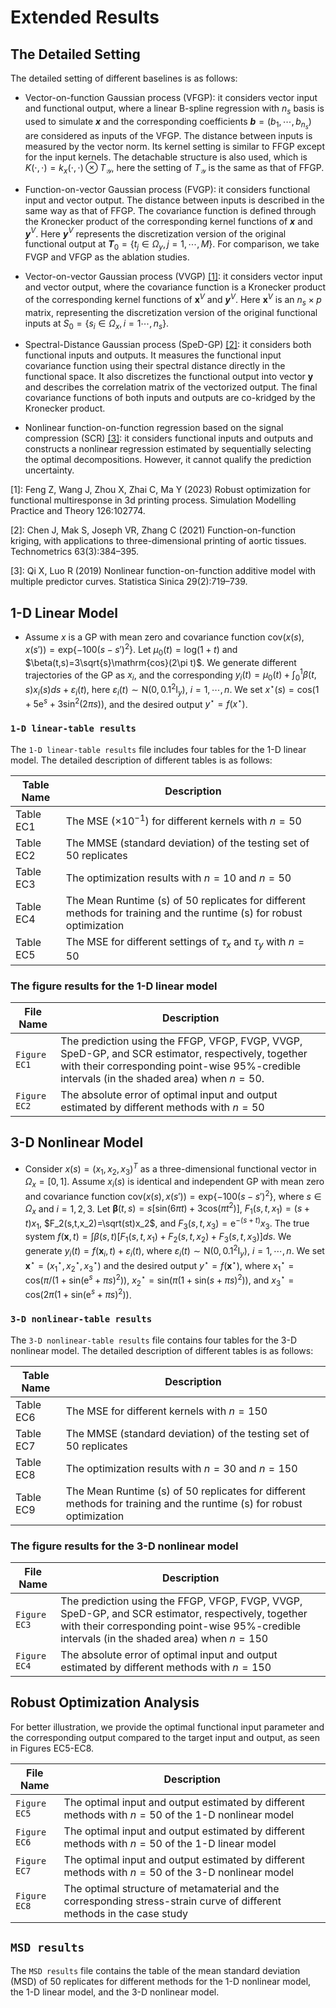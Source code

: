 # Extended Results
## The Detailed Setting
The detailed setting of different baselines is as follows:

- Vector-on-function Gaussian process (VFGP): it considers vector input and functional output, where a linear B-spline regression with $n_s$ basis is used to simulate ***x*** and the corresponding coefficients ***b***$=(b_1,\cdots,b_{n_s})$ are considered as inputs of the VFGP. The distance between inputs is measured by the vector norm. Its kernel setting is similar to FFGP except for the input kernels. The detachable structure is also used, which is $K(\cdot,\cdot)=k_x(\cdot,\cdot)\otimes T_\mathcal{Y}$, here the setting of $T_\mathcal{Y}$ is the same as that of FFGP.

- Function-on-vector Gaussian process (FVGP): it considers functional input and vector output. The distance between inputs is described in the same way as that of FFGP. The covariance function is defined through the Kronecker product of the corresponding kernel functions of ***x*** and ***y***$^V$. Here ***y***$^V$ represents the discretization version of the original functional output at ***T***$_0=\lbrace t_j\in\Omega_y,j=1,\cdots,M\rbrace$. For comparison, we take FVGP and VFGP as the ablation studies.

- Vector-on-vector Gaussian process (VVGP) [[1]]([1]): it considers vector input and vector output, where the covariance function is a Kronecker product of the corresponding kernel functions of **x**$^V$ and ***y***$^V$. Here **x**$^V$ is an $n_s\times p$ matrix, representing the discretization version of the original functional inputs at $S_0=\lbrace s_i\in\Omega_x,i=1\cdots,n_s\rbrace$.

- Spectral-Distance Gaussian process (SpeD-GP) [[2]]([2]): it considers both functional inputs and outputs. It measures the functional input covariance function using their spectral distance directly in the functional space. It also discretizes the functional output into vector **y** and describes the correlation matrix of the vectorized output. The final covariance functions of both inputs and outputs are co-kridged by the Kronecker product.

- Nonlinear function-on-function regression based on the signal compression (SCR) [[3]]([3]): it considers functional inputs and outputs and constructs a nonlinear regression estimated by sequentially selecting the optimal decompositions. However, it cannot qualify the prediction uncertainty.

[1]: Feng Z, Wang J, Zhou X, Zhai C, Ma Y (2023) Robust optimization for functional multiresponse in 3d printing process. Simulation Modelling Practice and Theory 126:102774.

[2]: Chen J, Mak S, Joseph VR, Zhang C (2021) Function-on-function kriging, with applications to three-dimensional printing of aortic tissues. Technometrics 63(3):384–395.

[3]: Qi X, Luo R (2019) Nonlinear function-on-function additive model with multiple predictor curves. Statistica Sinica 29(2):719–739.

## 1-D Linear Model
- Assume $x$ is a GP with mean zero and covariance function $\mathrm{cov}(x(s),x(s'))=\mathrm{exp}\lbrace -100(s-s')^2\rbrace$. Let $\mu_0(t)=\mathrm{log}(1+t)$ and $\beta(t,s)=3\sqrt{s}\mathrm{cos}(2\pi t)$. We generate different trajectories of the GP as $x_i$, and the corresponding $y_i(t)=\mu_0(t)+\int_0^1  \beta(t,s)x_i(s)ds+\varepsilon_i(t)$, here $\varepsilon_i(t)\sim \mathrm{N}(0,0.1^2\mathrm{I}_y)$, $i=1,\cdots,n$.
We set $x^\star(s)=\mathrm{cos}\left(1+5\mathrm e^s+3\mathrm{sin}^2(2\pi s)\right)$, and the desired output $y^\star=f(x^\star)$.

### `1-D linear-table results`
The `1-D linear-table results` file includes four tables for the 1-D linear model. The detailed description of different tables is as follows:

| Table Name        | Description                             |
| ---------------- | --------------------------------------- |
| Table EC1   | The MSE ($\times 10^{-1}$) for different kernels with $n=50$|
| Table EC2   | The MMSE (standard deviation) of the testing set of 50 replicates|
| Table EC3   | The optimization results with $n=10$ and $n=50$|
| Table EC4   | The Mean Runtime (s) of 50 replicates for different methods for training and the runtime (s) for robust optimization|
| Table EC5   | The MSE for different settings of $\tau_x$ and $\tau_y$ with $n=50$|


### The figure results for the 1-D linear model

| File Name        | Description                             |
| ---------------- | --------------------------------------- |
| `Figure EC1`   | The prediction using the FFGP, VFGP, FVGP, VVGP, SpeD-GP, and SCR estimator, respectively, together with their corresponding point-wise 95\%-credible intervals (in the shaded area) when $n = 50$.|
| `Figure EC2`   | The absolute error of optimal input and output estimated by different methods with $n=50$|




## 3-D Nonlinear Model
- Consider $x(s)=(x_1,x_2,x_3)^T$ as a three-dimensional functional vector in $\Omega_x=[0,1]$. Assume $x_i(s)$ is identical and independent GP with mean zero and covariance function $\mathrm{cov}(x(s),x(s'))=\mathrm{exp}\lbrace-100(s-s')^2\rbrace$, where $s\in\Omega_x$ and $i=1,2,3$.
Let $\boldsymbol{\beta}(t,s)=s[\mathrm{sin}(6\pi t)+3\mathrm{cos}(\pi t^2)]$, $F_1(s,t,x_1)=(s+t)x_1$, $F_2(s,t,x_2)=\sqrt(st)x_2$, and $F_3(s,t,x_3)=\mathrm e^{-(s+t)}x_3$. The true system $f(\boldsymbol{x},t)=
\int\beta(s,t)[F_1(s,t,x_1)+F_2(s,t,x_2)+F_3(s,t,x_3)]ds$. We generate $y_i(t)=f(\boldsymbol{x}_i,t)+\varepsilon_i(t)$, where $\varepsilon_i(t)\sim\mathrm{N}(0,0.1^2\mathrm{I}_y)$, $i=1,\cdots,n$. We set $\boldsymbol{x}^\star=(x_1^\star,x_2^\star,x_3^\star)$  and the desired output $y^\star=f(\boldsymbol{x}^\star)$, where $x_1^\star=\mathrm{cos}(\pi/(1+\mathrm{sin}(\mathrm e^s+\pi s)^2))$, $x_2^\star=\mathrm{sin}(\pi(1+\mathrm{sin}(s+\pi s)^2))$, and $x_3^\star=\mathrm{cos}(2\pi(1+\mathrm{sin}(\mathrm e^s+\pi s)^2))$.

### `3-D nonlinear-table results`
The `3-D nonlinear-table results` file contains four tables for the 3-D nonlinear model. The detailed description of different tables is as follows:

| Table Name        | Description                             |
| ---------------- | --------------------------------------- |
| Table EC6   | The MSE for different kernels with $n=150$|
| Table EC7   | The MMSE (standard deviation) of the testing set of 50 replicates|
| Table EC8   | The optimization results with $n=30$ and $n=150$|
| Table EC9   | The Mean Runtime (s) of 50 replicates for different methods for training and the runtime (s) for robust optimization|


### The figure results for the 3-D nonlinear model

| File Name        | Description                             |
| ---------------- | --------------------------------------- |
| `Figure EC3`   | The prediction using the FFGP, VFGP, FVGP, VVGP, SpeD-GP, and SCR estimator, respectively, together with their corresponding point-wise 95\%-credible intervals (in the shaded area) when $n = 150$|
| `Figure EC4`   | The absolute error of optimal input and output estimated by different methods with $n=150$|



## Robust Optimization Analysis
For better illustration, we provide the optimal functional input parameter and the corresponding output compared to the target input and output, as seen in Figures EC5-EC8.

| File Name        | Description                             |
| -------------------- | --------------------------------------- |
|`Figure EC5`| The optimal input and output estimated by different methods with $n=50$ of the 1-D nonlinear model|
|`Figure EC6`| The optimal input and output estimated by different methods with $n=50$ of the 1-D linear model|
| `Figure EC7`   | The optimal input and output estimated by different methods with $n=50$ of the 3-D nonlinear model|
| `Figure EC8`   | The optimal structure of metamaterial and the corresponding stress-strain curve of different methods in the case study|


## `MSD results`
The `MSD results` file contains the table of the mean standard deviation (MSD) of 50 replicates for different methods for the 1-D nonlinear model, the 1-D linear model, and the 3-D nonlinear model.
